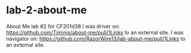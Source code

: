# lab-2-about-me
About Me lab #2 for CF201d38
I was driver on: https://github.com/Timinis/about-me/pull/1Links to an external site.
I was navigator on: https://github.com/RazorWire13/lab-about-me/pull/1Links to an external site.
